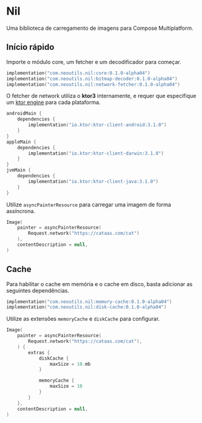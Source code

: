 # Nil

Uma biblioteca de carregamento de imagens para Compose Multiplatform.

## Início rápido

Importe o módulo core, um fetcher e um decodificador para começar.

```kotlin
implementation("com.neoutils.nil:core:0.1.0-alpha04")
implementation("com.neoutils.nil:bitmap-decoder:0.1.0-alpha04")
implementation("com.neoutils.nil:network-fetcher:0.1.0-alpha04")
```

O fetcher de network utiliza o **ktor3** internamente, e requer que especifique
um [ktor engine](https://ktor.io/docs/client-engines.html) para cada
plataforma.

```kotlin
androidMain {
    dependencies {
        implementation("io.ktor:ktor-client-android:3.1.0")
    }
}
appleMain {
    dependencies {
        implementation("io.ktor:ktor-client-darwin:3.1.0")
    }
}
jvmMain {
    dependencies {
        implementation("io.ktor:ktor-client-java:3.1.0")
    }
}
```

Utilize `asyncPainterResource` para carregar uma imagem de forma assíncrona.

```kotlin
Image(
    painter = asyncPainterResource(
        Request.network("https://cataas.com/cat")
    ),
    contentDescription = null,
)
```

## Cache

Para habilitar o cache em memória e o cache em disco, basta adicionar as seguintes dependências.

```kotlin
implementation("com.neoutils.nil:memory-cache:0.1.0-alpha04")
implementation("com.neoutils.nil:disk-cache:0.1.0-alpha04")
```

Utilize as extensões `memoryCache` e `diskCache` para configurar.

```kotlin
Image(
    painter = asyncPainterResource(
        Request.network("https://cataas.com/cat"),
    ) {
        extras {
            diskCache {
                maxSize = 10.mb
            }

            memoryCache {
                maxSize = 10
            }
        }
    },
    contentDescription = null,
)
```